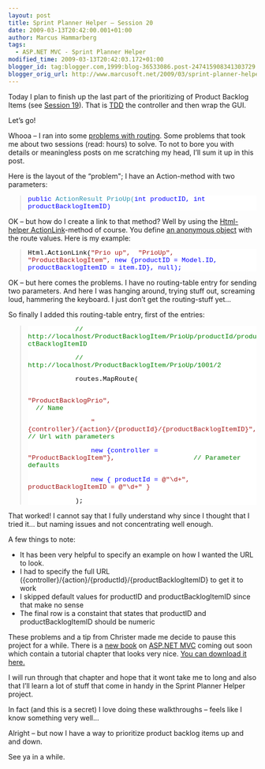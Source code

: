 ```yaml
---
layout: post
title: Sprint Planner Helper – Session 20
date: 2009-03-13T20:42:00.001+01:00
author: Marcus Hammarberg
tags:
  - ASP.NET MVC - Sprint Planner Helper
modified_time: 2009-03-13T20:42:03.172+01:00
blogger_id: tag:blogger.com,1999:blog-36533086.post-247415908341303729
blogger_orig_url: http://www.marcusoft.net/2009/03/sprint-planner-helper-session-20.html
---
```



Today I plan to finish up the last part of the prioritizing of Product
Backlog Items (see <a
href="http://www.marcusoft.net/2009/03/sprint-planner-helper-session-19.html"
target="_blank">Session 19</a>). That is
<a href="http://en.wikipedia.org/wiki/Test-driven_development"
target="_blank">TDD</a> the controller and then wrap the GUI.

Let’s go!

Whooa – I ran into some <a
href="http://www.marcusoft.net/2009/03/aspnet-mvc-parameters-dictionary.html"
target="_blank">problems with routing</a>. Some problems that took me
about two sessions (read: hours) to solve. To not to bore you with
details or meaningless posts on me scratching my head, I’ll sum it up in
this post.

Here is the layout of the “problem"; I have an Action-method with two
parameters:

> <div
> style="font-size: 10pt; background: white; color: black; font-family: courier new">
>
> <span style="color: blue">public <span
> style="color: #2b91af">ActionResult PrioUp(<span
> style="color: blue">int productID, <span
> style="color: blue">int productBacklogItemID)
>
> </div>

OK – but how do I create a link to that method? Well by using the <a
href="http://stephenwalther.com/blog/archive/2009/03/03/chapter-6-understanding-html-helpers.aspx"
target="_blank">Html-helper ActionLink</a>-method of course. You define
<a href="http://www.programmersheaven.com/2/CSharp3-3"
target="_blank">an anonymous object</a> with the route values. Here is
my example:

> <div
> style="font-size: 10pt; background: white; color: black; font-family: courier new">
>
> Html.ActionLink(<span style="color: #a31515">"Prio up",  <span
> style="color: #a31515">"PrioUp", <span
> style="color: #a31515">"ProductBacklogItem", <span
> style="color: blue">new {productID = Model.ID,
> productBacklogItemID = item.ID}, <span
> style="color: blue">null);
>
> </div>

OK – but here comes the problems. I have no routing-table entry for
sending two parameters. And here I was hanging around, trying stuff out,
screaming loud, hammering the keyboard. I just don’t get the
routing-stuff yet…

So finally I added this routing-table entry, first of the entries:

> <div
> style="font-size: 10pt; background: white; color: black; font-family: courier new">
>
>             <span style="color: green">//
> http://localhost/ProductBacklogItem/PrioUp/productId/productBacklogItemID
>
>             <span style="color: green">//
> http://localhost/ProductBacklogItem/PrioUp/1001/2
>
>             routes.MapRoute(
>
>                 <span
> style="color: #a31515">"ProductBacklogPrio",                                      
> <span style="color: green">// Name
>
>                 <span
> style="color: #a31515">"{controller}/{action}/{productId}/{productBacklogItemID}",
> <span style="color: green">// Url with parameters
>
>                 <span style="color: blue">new {controller =
> <span
> style="color: #a31515">"ProductBacklogItem"},                   
> <span style="color: green">// Parameter defaults
>
>                 <span style="color: blue">new { productId =
> <span style="color: #a31515">@"\d+", productBacklogItemID =
> <span style="color: #a31515">@"\d+" }
>
>             );
>
> </div>

That worked! I cannot say that I fully understand why since I thought
that I tried it… but naming issues and not concentrating well enough.

A few things to note:

-   It has been very helpful to specify an example on how I wanted the
    URL to look.
-   I had to specify the full URL
    ({controller}/{action}/{productId}/{productBacklogItemID} to get it
    to work
-   I skipped default values for productID and productBacklogItemID
    since that make no sense
-   The final row is a constaint that states that productID and
    productBacklogItemID should be numeric

These problems and a tip from Christer made me decide to pause this
project for a while. There is a <a
href="http://www.amazon.com/gp/product/0470384611?ie=UTF8&amp;tag=scoblo04-20&amp;linkCode=xm2&amp;camp=1789&amp;creativeASIN=0470384611"
target="_blank">new book</a> on
<a href="http://www.asp.net/mvc/" target="_blank">ASP.NET MVC</a> coming
out soon which contain a tutorial chapter that looks very nice. <a
href="http://aspnetmvcbook.s3.amazonaws.com/aspnetmvc-nerdinner_v1.pdf"
target="_blank">You can download it here.</a>

I will run through that chapter and hope that it wont take me to long
and also that I’ll learn a lot of stuff that come in handy in the Sprint
Planner Helper project.

In fact (and this is a secret) I love doing these walkthroughs – feels
like I know something very well…

Alright – but now I have a way to prioritize product backlog items up
and and down.

See ya in a while.
